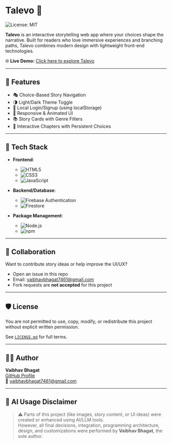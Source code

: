 # Talevo 🌌  
![License: MIT](https://img.shields.io/badge/License-MIT-yellow.svg)

**Talevo** is an interactive storytelling web app where your choices shape the narrative. Built for readers who love immersive experiences and branching paths, Talevo combines modern design with lightweight front-end technologies.

🌐 **Live Demo:** [Click here to explore Talevo](https://talevo-2.vercel.app/)

---

## 🚀 Features

- 🎭 Choice-Based Story Navigation  
- 🌗 Light/Dark Theme Toggle  
- 🔐 Local Login/Signup (using localStorage)  
- 📱 Responsive & Animated UI  
- 📚 Story Cards with Genre Filters  
- 📖 Interactive Chapters with Persistent Choices

---

## 🧰 Tech Stack

- **Frontend**:  
  - ![HTML5](https://img.shields.io/badge/-HTML5-E34F26?logo=html5&logoColor=white)  
  - ![CSS3](https://img.shields.io/badge/-CSS3-1572B6?logo=css3&logoColor=white)  
  - ![JavaScript](https://img.shields.io/badge/-JavaScript-F7DF1E?logo=javascript&logoColor=black)

- **Backend/Database**:  
  - ![Firebase Authentication](https://img.shields.io/badge/-Firebase%20Auth-FFCA28?logo=firebase&logoColor=black)  
  - ![Firestore](https://img.shields.io/badge/-Firestore-FFA000?logo=firebase&logoColor=black) 

- **Package Management**:  
  - ![Node.js](https://img.shields.io/badge/-Node.js-339933?logo=node.js&logoColor=white)  
  - ![npm](https://img.shields.io/badge/-npm-CB3837?logo=npm&logoColor=white)

---

## 🤝 Collaboration

Want to contribute story ideas or help improve the UI/UX?

- Open an issue in this repo  
- Email: vaibhavbhagat7461@gmail.com  
- Fork requests are **not accepted** for this project
  
---

## 🛡️ License

You are not permitted to use, copy, modify, or redistribute this project without explicit written permission.

See [`LICENSE.md`](LICENSE.md) for full terms.

---

## 👨‍💻 Author

**Vaibhav Bhagat**  
[GitHub Profile](https://github.com/VaibhavBhagat665)  
📧 vaibhavbhagat7461@gmail.com

---

## 🧠 AI Usage Disclaimer

> ⚠️ Parts of this project (like images, story content, or UI ideas) were created or enhanced using AI/LLM tools.  
> However, all final decisions, integration, programming architecture, design, and customizations were performed by **Vaibhav Bhagat**, the sole author.

